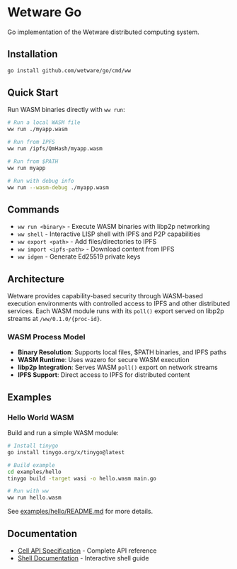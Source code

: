 # Wetware Go

Go implementation of the Wetware distributed computing system.

## Installation

```bash
go install github.com/wetware/go/cmd/ww
```

## Quick Start

Run WASM binaries directly with `ww run`:

```bash
# Run a local WASM file
ww run ./myapp.wasm

# Run from IPFS
ww run /ipfs/QmHash/myapp.wasm

# Run from $PATH
ww run myapp

# Run with debug info
ww run --wasm-debug ./myapp.wasm
```

## Commands

- `ww run <binary>` - Execute WASM binaries with libp2p networking
- `ww shell` - Interactive LISP shell with IPFS and P2P capabilities
- `ww export <path>` - Add files/directories to IPFS
- `ww import <ipfs-path>` - Download content from IPFS
- `ww idgen` - Generate Ed25519 private keys

## Architecture

Wetware provides capability-based security through WASM-based execution environments with controlled access to IPFS and other distributed services. Each WASM module runs with its `poll()` export served on libp2p streams at `/ww/0.1.0/{proc-id}`.

### WASM Process Model

- **Binary Resolution**: Supports local files, $PATH binaries, and IPFS paths
- **WASM Runtime**: Uses wazero for secure WASM execution
- **libp2p Integration**: Serves WASM `poll()` export on network streams
- **IPFS Support**: Direct access to IPFS for distributed content

## Examples

### Hello World WASM

Build and run a simple WASM module:

```bash
# Install tinygo
go install tinygo.org/x/tinygo@latest

# Build example
cd examples/hello
tinygo build -target wasi -o hello.wasm main.go

# Run with ww
ww run hello.wasm
```

See [examples/hello/README.md](examples/hello/README.md) for more details.

## Documentation

- [Cell API Specification](spec/cell.md) - Complete API reference
- [Shell Documentation](cmd/ww/shell/README.md) - Interactive shell guide
